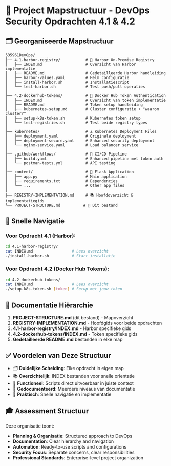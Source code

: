 # 📁 Project Mapstructuur - DevOps Security Opdrachten 4.1 & 4.2

## 🗂️ Georganiseerde Mapstructuur

```
535961DevOps/
├── 4.1-harbor-registry/           # 🚢 Harbor On-Premise Registry
│   ├── INDEX.md                   # Overzicht van Harbor implementatie
│   ├── README.md                  # Gedetailleerde Harbor handleiding
│   ├── harbor-values.yaml         # Helm configuratie
│   ├── install-harbor.sh          # Installatiescript
│   └── test-harbor.sh             # Test push/pull operaties
│
├── 4.2-dockerhub-tokens/          # 🔐 Docker Hub Token Authentication
│   ├── INDEX.md                   # Overzicht van token implementatie
│   ├── README.md                  # Token setup handleiding
│   ├── kubernetes-setup.md        # Cluster configuratie + "waarom cluster?"
│   ├── setup-k8s-token.sh         # Kubernetes token setup
│   └── test-registries.sh         # Test beide registry types
│
├── kubernetes/                    # ⚓ Kubernetes Deployment Files
│   ├── deployment.yaml            # Originele deployment
│   ├── deployment-secure.yaml     # Enhanced security deployment
│   └── nginx-service.yaml         # Load balancer service
│
├── .github/workflows/             # 🔄 CI/CD Pipeline
│   ├── build.yaml                 # Enhanced pipeline met token auth
│   └── postman-tests.yml          # API testing
│
├── content/                       # 🐍 Flask Application
│   ├── app.py                     # Main application
│   ├── requirements.txt           # Dependencies
│   └── ...                        # Other app files
│
├── REGISTRY-IMPLEMENTATION.md     # 📚 Hoofdoverzicht & implementatiegids
└── PROJECT-STRUCTURE.md          # 📁 Dit bestand
```

## 🎯 Snelle Navigatie

### Voor Opdracht 4.1 (Harbor):
```bash
cd 4.1-harbor-registry/
cat INDEX.md                 # Lees overzicht
./install-harbor.sh          # Start installatie
```

### Voor Opdracht 4.2 (Docker Hub Tokens):
```bash
cd 4.2-dockerhub-tokens/
cat INDEX.md                 # Lees overzicht
./setup-k8s-token.sh [token] # Setup met jouw token
```

## 📖 Documentatie Hiërarchie

1. **PROJECT-STRUCTURE.md** (dit bestand) - Mapoverzicht
2. **REGISTRY-IMPLEMENTATION.md** - Hoofdgids voor beide opdrachten
3. **4.1-harbor-registry/INDEX.md** - Harbor specifieke gids
4. **4.2-dockerhub-tokens/INDEX.md** - Token specifieke gids
5. **Gedetailleerde README.md** bestanden in elke map

## ✅ Voordelen van Deze Structuur

- 🗂️ **Duidelijke Scheiding**: Elke opdracht in eigen map
- 📚 **Overzichtelijk**: INDEX bestanden voor snelle orientatie
- 🔧 **Functioneel**: Scripts direct uitvoerbaar in juiste context
- 📝 **Gedocumenteerd**: Meerdere niveaus van documentatie
- 🚀 **Praktisch**: Snelle navigatie en implementatie

## 🎓 Assessment Structuur

Deze organisatie toont:
- **Planning & Organisatie**: Structured approach to DevOps
- **Documentation**: Clear hierarchy and navigation
- **Automation**: Ready-to-use scripts and configurations
- **Security Focus**: Separate concerns, clear responsibilities
- **Professional Standards**: Enterprise-level project organization